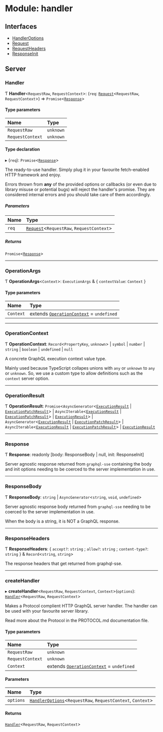 # Module: handler

## Interfaces

- [HandlerOptions](/docs/interfaces/handler.HandlerOptions)
- [Request](/docs/interfaces/handler.Request)
- [RequestHeaders](/docs/interfaces/handler.RequestHeaders)
- [ResponseInit](/docs/interfaces/handler.ResponseInit)

## Server

### Handler

Ƭ **Handler**<`RequestRaw`, `RequestContext`\>: (`req`: [`Request`](/docs/interfaces/handler.Request)<`RequestRaw`, `RequestContext`\>) => `Promise`<[`Response`](/docs/modules/handler.md#response)\>

#### Type parameters

| Name | Type |
| :------ | :------ |
| `RequestRaw` | `unknown` |
| `RequestContext` | `unknown` |

#### Type declaration

▸ (`req`): `Promise`<[`Response`](/docs/modules/handler.md#response)\>

The ready-to-use handler. Simply plug it in your favourite fetch-enabled HTTP
framework and enjoy.

Errors thrown from **any** of the provided options or callbacks (or even due to
library misuse or potential bugs) will reject the handler's promise. They are
considered internal errors and you should take care of them accordingly.

##### Parameters

| Name | Type |
| :------ | :------ |
| `req` | [`Request`](/docs/interfaces/handler.Request)<`RequestRaw`, `RequestContext`\> |

##### Returns

`Promise`<[`Response`](/docs/modules/handler.md#response)\>

___

### OperationArgs

Ƭ **OperationArgs**<`Context`\>: `ExecutionArgs` & { `contextValue`: `Context`  }

#### Type parameters

| Name | Type |
| :------ | :------ |
| `Context` | extends [`OperationContext`](/docs/modules/handler.md#operationcontext) = `undefined` |

___

### OperationContext

Ƭ **OperationContext**: `Record`<`PropertyKey`, `unknown`\> \| `symbol` \| `number` \| `string` \| `boolean` \| `undefined` \| ``null``

A concrete GraphQL execution context value type.

Mainly used because TypeScript collapes unions
with `any` or `unknown` to `any` or `unknown`. So,
we use a custom type to allow definitions such as
the `context` server option.

___

### OperationResult

Ƭ **OperationResult**: `Promise`<`AsyncGenerator`<[`ExecutionResult`](/docs/interfaces/common.ExecutionResult) \| [`ExecutionPatchResult`](/docs/interfaces/common.ExecutionPatchResult)\> \| `AsyncIterable`<[`ExecutionResult`](/docs/interfaces/common.ExecutionResult) \| [`ExecutionPatchResult`](/docs/interfaces/common.ExecutionPatchResult)\> \| [`ExecutionResult`](/docs/interfaces/common.ExecutionResult)\> \| `AsyncGenerator`<[`ExecutionResult`](/docs/interfaces/common.ExecutionResult) \| [`ExecutionPatchResult`](/docs/interfaces/common.ExecutionPatchResult)\> \| `AsyncIterable`<[`ExecutionResult`](/docs/interfaces/common.ExecutionResult) \| [`ExecutionPatchResult`](/docs/interfaces/common.ExecutionPatchResult)\> \| [`ExecutionResult`](/docs/interfaces/common.ExecutionResult)

___

### Response

Ƭ **Response**: readonly [body: ResponseBody \| null, init: ResponseInit]

Server agnostic response returned from `graphql-sse` containing the
body and init options needing to be coerced to the server implementation in use.

___

### ResponseBody

Ƭ **ResponseBody**: `string` \| `AsyncGenerator`<`string`, `void`, `undefined`\>

Server agnostic response body returned from `graphql-sse` needing
to be coerced to the server implementation in use.

When the body is a string, it is NOT a GraphQL response.

___

### ResponseHeaders

Ƭ **ResponseHeaders**: { `accept?`: `string` ; `allow?`: `string` ; `content-type?`: `string`  } & `Record`<`string`, `string`\>

The response headers that get returned from graphql-sse.

___

### createHandler

▸ **createHandler**<`RequestRaw`, `RequestContext`, `Context`\>(`options`): [`Handler`](/docs/modules/handler.md#handler)<`RequestRaw`, `RequestContext`\>

Makes a Protocol complient HTTP GraphQL server handler. The handler can
be used with your favourite server library.

Read more about the Protocol in the PROTOCOL.md documentation file.

#### Type parameters

| Name | Type |
| :------ | :------ |
| `RequestRaw` | `unknown` |
| `RequestContext` | `unknown` |
| `Context` | extends [`OperationContext`](/docs/modules/handler.md#operationcontext) = `undefined` |

#### Parameters

| Name | Type |
| :------ | :------ |
| `options` | [`HandlerOptions`](/docs/interfaces/handler.HandlerOptions)<`RequestRaw`, `RequestContext`, `Context`\> |

#### Returns

[`Handler`](/docs/modules/handler.md#handler)<`RequestRaw`, `RequestContext`\>
